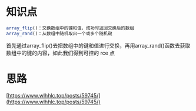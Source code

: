 # 知识点
```php
array_flip()：交换数组中的键和值，成功时返回交换后的数组
array_rand()：从数组中随机取出一个或多个随机键
```
首先通过array_flip()去把数组中的键和值进行交换，再用array_rand()函数去获取数组中的键的内容，如此我们得到可控的 rce 点
# 思路
[https://www.wlhhlc.top/posts/59745/](https://www.wlhhlc.top/posts/59745/)
